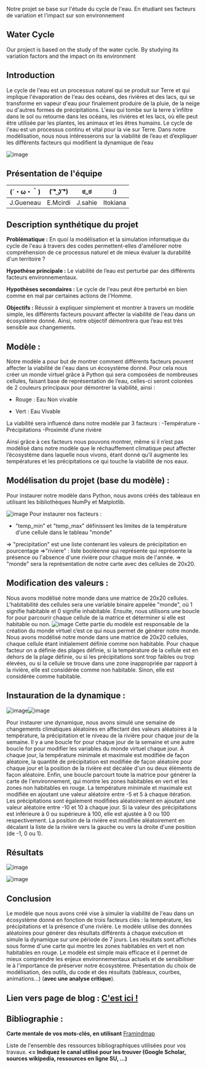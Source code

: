 
Notre projet se base sur l'étude du cycle de l'eau. En étudiant ses facteurs de variation et l'impact sur son environnement 

## Water Cycle
Our project is based on the study of the water cycle. By studying its variation factors and the impact on its environment

## Introduction 

Le cycle de l'eau est un processus naturel qui se produit sur Terre et qui implique l'évaporation de l'eau des océans, des rivières et des lacs, qui se transforme en vapeur d'eau pour finalement produire de la pluie, de la neige ou d'autres formes de précipitations. L'eau qui tombe sur la terre s'infiltre dans le sol ou retourne dans les océans, les rivières et les lacs, où elle peut être utilisée par les plantes, les animaux et les êtres humains. Le cycle de l'eau est un processus continu et vital pour la vie sur Terre. Dans notre modélisation, nous nous intéresserons sur la viabilité de l’eau et d’expliquer les différents facteurs qui modifient la dynamique de l’eau

![image](https://user-images.githubusercontent.com/125458910/233639121-37499bbf-42df-4153-96ec-f7acb25dd636.png)


## Présentation de l'équipe

|(´・ω・｀)| ( ͡° ͜ʖ ͡°) | ಠ_ಠ | :) |
|-----|--|--|--|
| J.Gueneau| E.Mcirdi | J.sahie  | Itokiana  |


## Description synthétique du projet

**Problématique :** 
En quoi la modélisation et la simulation informatique du cycle de l'eau à travers des codes permettent-elles d'améliorer notre compréhension de ce processus naturel et de mieux évaluer la durabilité d'un territoire ?

**Hypothèse principale :**
Le viabilité de l’eau est perturbé par des différents facteurs environnementaux.  

**Hypothèses secondaires :** 
Le cycle de l'eau peut être perturbé en bien comme en mal  par certaines actions de l'Homme.

**Objectifs :**
Réussir à expliquer simplement et montrer à travers un modèle simple, les différents facteurs pouvant affecter la viabilité de l'eau dans un écosystème donné. Ainsi, notre objectif démontrera que l’eau est très sensible aux changements. 

## Modèle :
Notre modèle a pour but de montrer comment différents facteurs peuvent affecter la viabilité de l'eau dans un écosystème donné. Pour cela nous créer un monde virtuel grâce à Python qui sera composées de nombreuses cellules, faisant base de représentation de l’eau, celles-ci seront colorées de 2 couleurs principaux pour démontrer la viabilité, ainsi : 

- Rouge : Eau Non vivable

- Vert : Eau Vivable  

La viabilité sera influencé dans notre modèle par  3 facteurs :
-Température 
-Précipitations
-Proximité d’une rivière

Ainsi grâce à ces facteurs nous pouvons montrer, même si il n’est pas modélisé dans notre modèle que le réchauffement climatique peut affecter l’écosystème dans laquelle nous vivons, étant donné qu’il augmente les températures et les précipitations ce qui touche la viabilité de nos eaux. 

## Modélisation du projet (base du modèle) : 

Pour instaurer notre modèle dans Python, nous avons créés des tableaux en utilisant les bibliothèques NumPy et Matplotlib.

![image](https://user-images.githubusercontent.com/125458910/233635110-a93eec54-6f3d-420f-963f-79a46dff91b2.png)
Pour instaurer nos facteurs : 
- "temp_min" et "temp_max" définissent les limites de la température d'une cellule  dans le  tableau "monde" 

=> "precipitation" est une liste contenant les valeurs de précipitation en pourcentage
=>"riviere" : liste booléenne qui représente qui représente la présence ou l'absence d'une rivière pour chaque mois de l'année.
=> "monde" sera la représentation de notre carte avec des cellules de 20x20.

## Modification des valeurs : 
Nous avons modélisé notre monde  dans une matrice de 20x20 cellules. L’habitabilité des cellules  sera une variable binaire appelée "monde", où 1 signifie habitable et 0 signifie inhabitable.  Ensuite, nous utilisons une boucle for pour parcourir chaque cellule de la matrice et déterminer si elle est habitable ou non. 
![image](https://user-images.githubusercontent.com/125458910/233635402-da0b0045-cfb5-42bd-9ea2-2d03ee086247.png)
Cette partie du modèle est responsable de la création du monde virtuel c’est ce qui nous permet de générer notre monde. Nous avons modélisé notre monde  dans une matrice de 20x20 cellules, chaque cellule étant initialement définie comme non habitable. 
Pour chaque facteur on a définie des plages définie, si la température de la cellule est en dehors de la plage définie, ou si les précipitations sont trop faibles ou trop élevées, ou si la cellule se trouve dans une zone inappropriée par rapport à la rivière, elle est considérée comme non habitable. Sinon, elle est considérée comme habitable.

## Instauration de la dynamique : 
![image](https://user-images.githubusercontent.com/125458910/233635767-e57b8c85-3379-4ca7-b1f4-bc48b47c581c.png)![image](https://user-images.githubusercontent.com/125458910/233635816-54cdfc29-3c14-409b-9057-389115ec58f9.png)

Pour instaurer une dynamique, nous avons simulé une semaine de changements climatiques aléatoires en affectant des valeurs aléatoires à la température, la précipitation et le niveau de la rivière pour chaque jour de la semaine. Il y a une boucle for pour chaque jour de la semaine et une autre boucle for pour modifier les variables du monde virtuel chaque jour. À chaque jour, la température minimale et maximale est modifiée de façon aléatoire, la quantité de précipitation est modifiée de façon aléatoire pour chaque jour et la position de la rivière est décalée d'un ou deux éléments de façon aléatoire. Enfin, une boucle parcourt toute la matrice pour générer la carte de l'environnement, qui montre les zones habitables en vert et les zones non habitables en rouge. La température minimale et maximale est modifiée en ajoutant une valeur aléatoire entre -5 et 5 à chaque itération. Les précipitations sont également modifiées aléatoirement en ajoutant une valeur aléatoire entre -10 et 10 à chaque jour. Si la valeur des précipitations est inférieure à 0 ou supérieure à 100, elle est ajustée à 0 ou 100 respectivement. La position de la rivière est modifiée aléatoirement en décalant la liste de la rivière vers la gauche ou vers la droite d'une position (de -1, 0 ou 1).

## Résultats

![image](https://user-images.githubusercontent.com/125458910/233636035-746039ac-db08-4526-9045-d0c91da8632b.png)

![image](https://user-images.githubusercontent.com/125458910/233636064-5576629a-63af-499d-8d92-e758fd4b45d8.png)

## Conclusion 
Le modèle que nous avons créé vise à simuler la viabilité de l'eau dans un écosystème donné en fonction de trois facteurs clés : la température, les précipitations et la présence d'une rivière. Le modèle utilise des données aléatoires pour générer des résultats différents à chaque exécution et simule la dynamique sur une période de 7 jours. Les résultats sont affichés sous forme d'une carte qui montre les zones habitables en vert et non habitables en rouge. Le modèle est simple mais efficace et il permet de mieux comprendre les enjeux environnementaux actuels et de sensibiliser le à l'importance de préserver notre écosystème. 
Présentation du choix de modélisation, des outils, du code et des résultats (tableaux, courbes, animations...) (**avec une analyse critique**).

## Lien vers page de blog : <a href="blog.html"> C'est ici ! </a>

## Bibliographie :

**Carte mentale de vos mots-clés, en utilisant** <a href="https://framindmap.org/mindmaps/index.html">Framindmap </a> 

Liste de l'ensemble des ressources bibliographiques utilisées pour vos travaux. **<= Indiquez le canal utilisé pour les trouver (Google Scholar, sources wikipedia, ressources en ligne SU, ...)**
